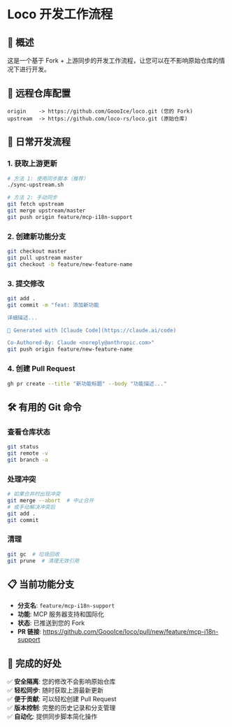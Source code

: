 # Loco 开发工作流程

## 🎯 概述

这是一个基于 Fork + 上游同步的开发工作流程，让您可以在不影响原始仓库的情况下进行开发。

## 📁 远程仓库配置

```
origin    -> https://github.com/GoooIce/loco.git (您的 Fork)
upstream  -> https://github.com/loco-rs/loco.git (原始仓库)
```

## 🔄 日常开发流程

### 1. 获取上游更新

```bash
# 方法 1: 使用同步脚本（推荐）
./sync-upstream.sh

# 方法 2: 手动同步
git fetch upstream
git merge upstream/master
git push origin feature/mcp-i18n-support
```

### 2. 创建新功能分支

```bash
git checkout master
git pull upstream master
git checkout -b feature/new-feature-name
```

### 3. 提交修改

```bash
git add .
git commit -m "feat: 添加新功能

详细描述...

🤖 Generated with [Claude Code](https://claude.ai/code)

Co-Authored-By: Claude <noreply@anthropic.com>"
git push origin feature/new-feature-name
```

### 4. 创建 Pull Request

```bash
gh pr create --title "新功能标题" --body "功能描述..."
```

## 🛠️ 有用的 Git 命令

### 查看仓库状态
```bash
git status
git remote -v
git branch -a
```

### 处理冲突
```bash
# 如果合并时出现冲突
git merge --abort  # 中止合并
# 或手动解决冲突后
git add .
git commit
```

### 清理
```bash
git gc  # 垃圾回收
git prune  # 清理无效引用
```

## 📋 当前功能分支

- **分支名**: `feature/mcp-i18n-support`
- **功能**: MCP 服务器支持和国际化
- **状态**: 已推送到您的 Fork
- **PR 链接**: https://github.com/GoooIce/loco/pull/new/feature/mcp-i18n-support

## 🎉 完成的好处

✅ **安全隔离**: 您的修改不会影响原始仓库  
✅ **轻松同步**: 随时获取上游最新更新  
✅ **便于贡献**: 可以轻松创建 Pull Request  
✅ **版本控制**: 完整的历史记录和分支管理  
✅ **自动化**: 提供同步脚本简化操作